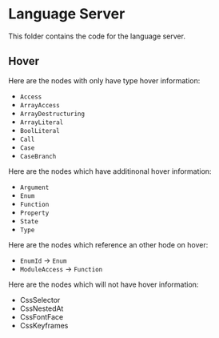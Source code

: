 # Language Server

This folder contains the code for the language server.

## Hover

Here are the nodes with only have type hover information:

- `Access`
- `ArrayAccess`
- `ArrayDestructuring`
- `ArrayLiteral`
- `BoolLiteral`
- `Call`
- `Case`
- `CaseBranch`

Here are the nodes which have additinonal hover information:

- `Argument`
- `Enum`
- `Function`
- `Property`
- `State`
- `Type`

Here are the nodes which reference an other hode on hover:

- `EnumId` -> `Enum`
- `ModuleAccess` -> `Function`

Here are the nodes which will not have hover information:

- CssSelector
- CssNestedAt
- CssFontFace
- CssKeyframes
